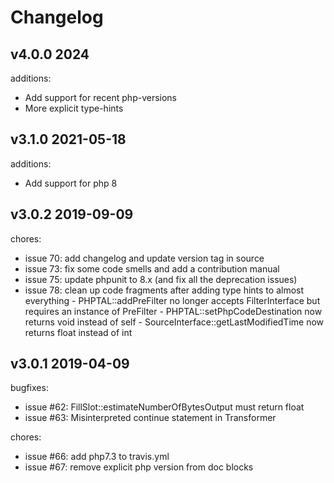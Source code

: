 # Changelog

v4.0.0 2024
-------
additions:
 * Add support for recent php-versions
 * More explicit type-hints

v3.1.0 2021-05-18
-------
additions:
 * Add support for php 8

v3.0.2 2019-09-09
-------
chores:
 * issue 70: add changelog and update version tag in source
 * issue 73: fix some code smells and add a contribution manual
 * issue 75: update phpunit to 8.x (and fix all the deprecation issues)
 * issue 78: clean up code fragments after adding type hints to almost everything
             - PHPTAL::addPreFilter no longer accepts FilterInterface but requires an instance of PreFilter
             - PHPTAL::setPhpCodeDestination now returns void instead of self
             - SourceInterface::getLastModifiedTime now returns float instead of int

v3.0.1 2019-04-09
-------
bugfixes:
 * issue #62: FillSlot::estimateNumberOfBytesOutput must return float
 * issue #63: Misinterpreted continue statement in Transformer

chores:
 * issue #66: add php7.3 to travis.yml
 * issue #67: remove explicit php version from doc blocks
